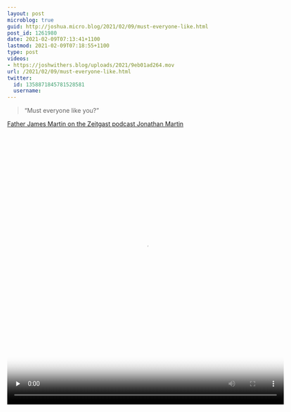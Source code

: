```yaml
---
layout: post
microblog: true
guid: http://joshua.micro.blog/2021/02/09/must-everyone-like.html
post_id: 1261980
date: 2021-02-09T07:13:41+1100
lastmod: 2021-02-09T07:18:55+1100
type: post
videos:
- https://joshwithers.blog/uploads/2021/9eb01ad264.mov
url: /2021/02/09/must-everyone-like.html
twitter:
  id: 1358871845781528581
  username: 
---
```

> “Must everyone like you?”

[Father James Martin on the Zeitgast podcast Jonathan Martin](https://overcast.fm/+Tab7N0N-I/)
<video controls="controls" playsinline="playsinline" src="https://joshwithers.blog/uploads/2021/9eb01ad264.mov" width="640" height="640" poster="https://joshwithers.blog/uploads/2021/bb25f6298c.png" preload="none"></video>
